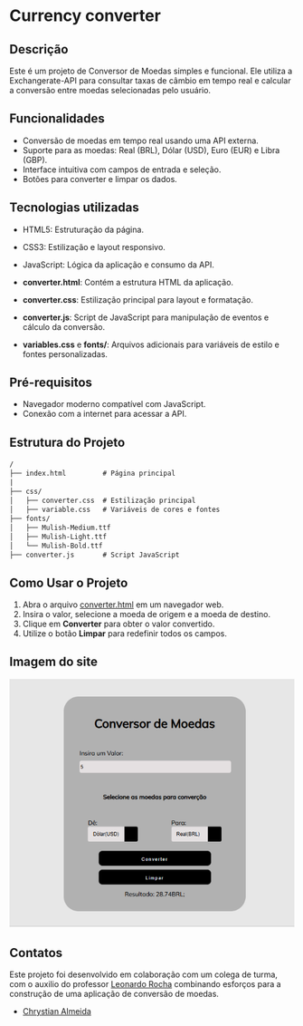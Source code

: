 # Currency converter

## Descrição
Este é um projeto de Conversor de Moedas simples e funcional. Ele utiliza a Exchangerate-API para consultar taxas de câmbio em tempo real e calcular a conversão entre moedas selecionadas pelo usuário.

## Funcionalidades
- Conversão de moedas em tempo real usando uma API externa.
- Suporte para as moedas: Real (BRL), Dólar (USD), Euro (EUR) e Libra (GBP).
- Interface intuitiva com campos de entrada e seleção.
- Botões para converter e limpar os dados.

## Tecnologias utilizadas

- HTML5: Estruturação da página.
- CSS3: Estilização e layout responsivo.
- JavaScript: Lógica da aplicação e consumo da API.

- **converter.html**: Contém a estrutura HTML da aplicação.
- **converter.css**: Estilização principal para layout e formatação.
- **converter.js**: Script de JavaScript para manipulação de eventos e cálculo da conversão.
- **variables.css** e **fonts/**: Arquivos adicionais para variáveis de estilo e fontes personalizadas.

## Pré-requisitos

- Navegador moderno compatível com JavaScript.
- Conexão com a internet para acessar a API.

## Estrutura do Projeto

``` 
/
├── index.html         # Página principal
|
├── css/
│   ├── converter.css  # Estilização principal
│   ├── variable.css   # Variáveis de cores e fontes
├── fonts/
│   ├── Mulish-Medium.ttf
│   ├── Mulish-Light.ttf
│   └── Mulish-Bold.ttf
├── converter.js       # Script JavaScript 
```


## Como Usar o Projeto

1. Abra o arquivo [converter.html](http://127.0.0.1:5500/converter.html) em um navegador web.
2. Insira o valor, selecione a moeda de origem e a moeda de destino.
3. Clique em **Converter** para obter o valor convertido.
4. Utilize o botão **Limpar** para redefinir todos os campos.

## Imagem do site 

![](Captura%20de%20tela%202024-11-14%20080136.png)

## Contatos

Este projeto foi desenvolvido em colaboração com um colega de turma, com o auxilio do professor [Leonardo Rocha](https://github.com/leonardossrocha) combinando esforços para a construção de uma aplicação de conversão de moedas.

* [Chrystian Almeida](https://github.com/ESChrystian/)
